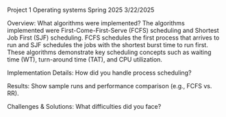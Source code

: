 Project 1
Operating systems
Spring 2025
3/22/2025

Overview: What algorithms were implemented?
    The algorithms implemented were First-Come-First-Serve (FCFS) scheduling and Shortest Job First (SJF) scheduling. FCFS schedules the first process that arrives to run and SJF schedules the jobs with the shortest burst time to run first. These algorithms demonstrate key scheduling concepts such as waiting time (WT), turn-around time (TAT), and CPU utilization.

Implementation Details: How did you handle process scheduling?

Results: Show sample runs and performance comparison (e.g., FCFS vs. RR).

Challenges & Solutions: What difficulties did you face?
